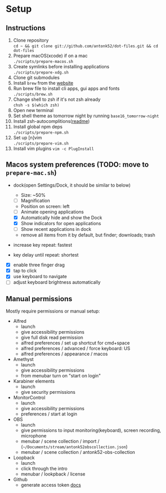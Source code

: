 # Setup

## Instructions

1. Clone repository
    <br>`cd ~ && git clone git://github.com/antonk52/dot-files.git && cd dot-files`
1. Prepare macOS(xcode) if on a mac
    <br>`./scripts/prepare-macos.sh`
1. Create symlinks before installing applications
    <br>`./scripts/prepare-xdg.sh`
1. Clone git submodules
1. Install `brew` from the [website](https://brew.sh/#install)
1. Run brew file to install cli apps, gui apps and fonts
    <br>`./scripts/brew.sh`
1. Change shell to zsh if it's not zsh already
    <br>`chsh -s $(which zsh)`
1. Open new terminal
1. Set shell theme as tomorrow night by running `base16_tomorrow-night`
1. Install zsh-autocomplitions([readme](https://github.com/zsh-users/zsh-autosuggestions/blob/master/INSTALL.md#oh-my-zsh))
1. Install global npm deps
    <br>`./scripts/prepare-npm.sh`
1. Set up [n]vim
    <br>`./scripts/prepare-vim.sh`
1. Install vim plugins
    `vim -c PlugInstall`


## Macos system preferences (TODO: move to `prepare-mac.sh`)

- dock(open Settings/Dock, it should be similar to below)
    - Size: ~50%
    - [ ] Magnification
    - Position on screen: left
    - [ ] Animate opening applications
    - [x] Automatically hide and show the Dock
    - [x] Show indicators for open applications
    - [ ] Show recent applications in dock
    - remove all items from it by default, but finder; downloads; trash

- increase key repeat: fastest
- key delay until repeat: shortest
- [x] enable three finger drag
- [x] tap to click
- [x] use keyboard to navigate
- [ ] adjust keyboard brightness automatically

## Manual permissions

Mostly require permissions or manual setup:

- Alfred
    - launch
    - give accessibility permissions
    - give full disk read permission
    - alfred preferences / set up shortcut for cmd+space
    - alfred preferences / advanced / force keyboard: US
    - alfred preferences / appearance / macos
- Amethyst
    - launch
    - give accessibility permissions
    - from menubar turn on "start on login"
- Karabiner elements
    - launch
    - give security permissions
- MonitorControl
    - launch
    - give accessibility permissions
    - preferences / start at login
- OBS
    - launch
    - give permissions to input monitoring(keyboard), screen recording, microphone
    - menubar / scene collection / import / (`~/Documents/stream/antonk52obscollection.json`)
    - menubar / scene collection / antonk52-obs-collection
- Loopback
    - launch
    - click through the intro
    - menubar / lookpback / license
- Github
    - generate access token [docs](https://medium.com/@ginnyfahs/github-error-authentication-failed-from-command-line-3a545bfd0ca8)
